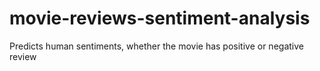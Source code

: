 # movie-reviews-sentiment-analysis
 Predicts human sentiments, whether the movie has positive or negative review
